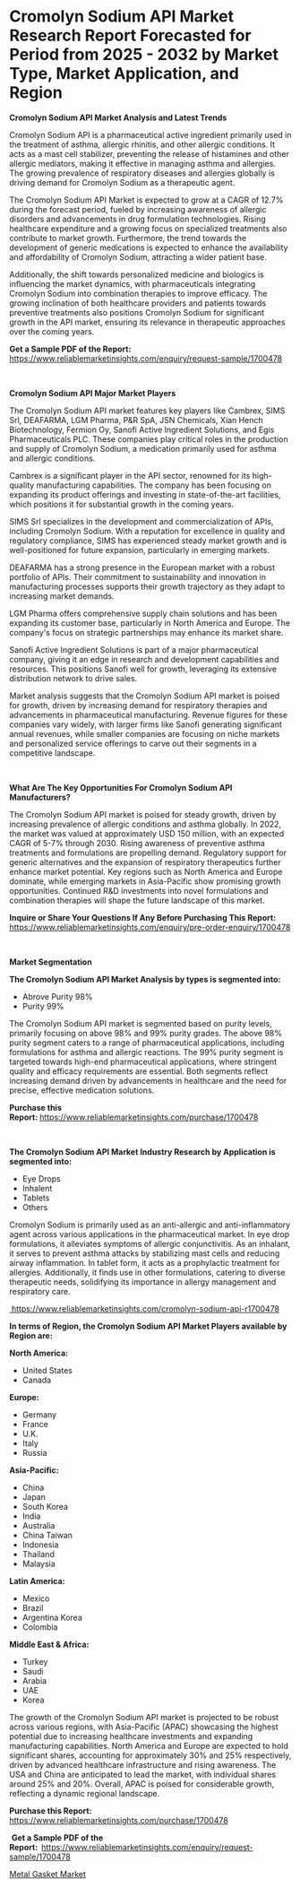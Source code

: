 <p><h1>Cromolyn Sodium API Market Research Report Forecasted for Period from 2025 -  2032 by Market Type, Market Application, and Region</h1></p><p><strong>Cromolyn Sodium API Market Analysis and Latest Trends</strong></p>
<p><p>Cromolyn Sodium API is a pharmaceutical active ingredient primarily used in the treatment of asthma, allergic rhinitis, and other allergic conditions. It acts as a mast cell stabilizer, preventing the release of histamines and other allergic mediators, making it effective in managing asthma and allergies. The growing prevalence of respiratory diseases and allergies globally is driving demand for Cromolyn Sodium as a therapeutic agent.</p><p>The Cromolyn Sodium API Market is expected to grow at a CAGR of 12.7% during the forecast period, fueled by increasing awareness of allergic disorders and advancements in drug formulation technologies. Rising healthcare expenditure and a growing focus on specialized treatments also contribute to market growth. Furthermore, the trend towards the development of generic medications is expected to enhance the availability and affordability of Cromolyn Sodium, attracting a wider patient base.</p><p>Additionally, the shift towards personalized medicine and biologics is influencing the market dynamics, with pharmaceuticals integrating Cromolyn Sodium into combination therapies to improve efficacy. The growing inclination of both healthcare providers and patients towards preventive treatments also positions Cromolyn Sodium for significant growth in the API market, ensuring its relevance in therapeutic approaches over the coming years.</p></p>
<p><strong>Get a Sample PDF of the Report:&nbsp;</strong> <a href="https://www.reliablemarketinsights.com/enquiry/request-sample/1700478?utm_campaign=3047&utm_medium=2&utm_source=Github&utm_content=ia&utm_term=27032025&utm_id=cromolyn-sodium-api">https://www.reliablemarketinsights.com/enquiry/request-sample/1700478</a></p>
<p>&nbsp;</p>
<p><strong>Cromolyn Sodium API Major Market Players</strong></p>
<p><p>The Cromolyn Sodium API market features key players like Cambrex, SIMS Srl, DEAFARMA, LGM Pharma, P&R SpA, JSN Chemicals, Xian Hench Biotechnology, Fermion Oy, Sanofi Active Ingredient Solutions, and Egis Pharmaceuticals PLC. These companies play critical roles in the production and supply of Cromolyn Sodium, a medication primarily used for asthma and allergic conditions.</p><p>Cambrex is a significant player in the API sector, renowned for its high-quality manufacturing capabilities. The company has been focusing on expanding its product offerings and investing in state-of-the-art facilities, which positions it for substantial growth in the coming years.</p><p>SIMS Srl specializes in the development and commercialization of APIs, including Cromolyn Sodium. With a reputation for excellence in quality and regulatory compliance, SIMS has experienced steady market growth and is well-positioned for future expansion, particularly in emerging markets.</p><p>DEAFARMA has a strong presence in the European market with a robust portfolio of APIs. Their commitment to sustainability and innovation in manufacturing processes supports their growth trajectory as they adapt to increasing market demands.</p><p>LGM Pharma offers comprehensive supply chain solutions and has been expanding its customer base, particularly in North America and Europe. The company's focus on strategic partnerships may enhance its market share.</p><p>Sanofi Active Ingredient Solutions is part of a major pharmaceutical company, giving it an edge in research and development capabilities and resources. This positions Sanofi well for growth, leveraging its extensive distribution network to drive sales.</p><p>Market analysis suggests that the Cromolyn Sodium API market is poised for growth, driven by increasing demand for respiratory therapies and advancements in pharmaceutical manufacturing. Revenue figures for these companies vary widely, with larger firms like Sanofi generating significant annual revenues, while smaller companies are focusing on niche markets and personalized service offerings to carve out their segments in a competitive landscape.</p></p>
<p>&nbsp;</p>
<p><strong>What Are The Key Opportunities For Cromolyn Sodium API Manufacturers?</strong></p>
<p><p>The Cromolyn Sodium API market is poised for steady growth, driven by increasing prevalence of allergic conditions and asthma globally. In 2022, the market was valued at approximately USD 150 million, with an expected CAGR of 5-7% through 2030. Rising awareness of preventive asthma treatments and formulations are propelling demand. Regulatory support for generic alternatives and the expansion of respiratory therapeutics further enhance market potential. Key regions such as North America and Europe dominate, while emerging markets in Asia-Pacific show promising growth opportunities. Continued R&D investments into novel formulations and combination therapies will shape the future landscape of this market.</p></p>
<p><strong>Inquire or Share Your Questions If Any Before Purchasing This Report:</strong> <a href="https://www.reliablemarketinsights.com/enquiry/pre-order-enquiry/1700478?utm_campaign=3047&utm_medium=2&utm_source=Github&utm_content=ia&utm_term=27032025&utm_id=cromolyn-sodium-api">https://www.reliablemarketinsights.com/enquiry/pre-order-enquiry/1700478</a></p>
<p>&nbsp;</p>
<p><strong>Market Segmentation</strong></p>
<p><strong>The Cromolyn Sodium API Market Analysis by types is segmented into:</strong></p>
<p><ul><li>Abrove Purity 98%</li><li>Purity 99%</li></ul></p>
<p><p>The Cromolyn Sodium API market is segmented based on purity levels, primarily focusing on above 98% and 99% purity grades. The above 98% purity segment caters to a range of pharmaceutical applications, including formulations for asthma and allergic reactions. The 99% purity segment is targeted towards high-end pharmaceutical applications, where stringent quality and efficacy requirements are essential. Both segments reflect increasing demand driven by advancements in healthcare and the need for precise, effective medication solutions.</p></p>
<p><strong>Purchase this Report:&nbsp;</strong><a href="https://www.reliablemarketinsights.com/purchase/1700478?utm_campaign=3047&utm_medium=2&utm_source=Github&utm_content=ia&utm_term=27032025&utm_id=cromolyn-sodium-api">https://www.reliablemarketinsights.com/purchase/1700478</a></p>
<p>&nbsp;</p>
<p><strong>The Cromolyn Sodium API Market Industry Research by Application is segmented into:</strong></p>
<p><ul><li>Eye Drops</li><li>Inhalent</li><li>Tablets</li><li>Others</li></ul></p>
<p><p>Cromolyn Sodium is primarily used as an anti-allergic and anti-inflammatory agent across various applications in the pharmaceutical market. In eye drop formulations, it alleviates symptoms of allergic conjunctivitis. As an inhalant, it serves to prevent asthma attacks by stabilizing mast cells and reducing airway inflammation. In tablet form, it acts as a prophylactic treatment for allergies. Additionally, it finds use in other formulations, catering to diverse therapeutic needs, solidifying its importance in allergy management and respiratory care.</p></p>
<p><a href="https://www.reliablemarketinsights.com/cromolyn-sodium-api-r1700478?utm_campaign=3047&utm_medium=2&utm_source=Github&utm_content=ia&utm_term=27032025&utm_id=cromolyn-sodium-api">&nbsp;https://www.reliablemarketinsights.com/cromolyn-sodium-api-r1700478</a></p>
<p><strong>In terms of Region, the Cromolyn Sodium API Market Players available by Region are:</strong></p>
<p>
    <p> <strong> North America: </strong>
        <ul>
            <li>United States</li>
            <li>Canada</li>
        </ul>
        </p> 
    <p> <strong> Europe: </strong>
        <ul>
            <li>Germany</li>
            <li>France</li>
            <li>U.K.</li>
            <li>Italy</li>
            <li>Russia</li>
        </ul>
        </p> 
    <p> <strong> Asia-Pacific: </strong>
        <ul>
            <li>China</li>
            <li>Japan</li>
            <li>South Korea</li>
            <li>India</li>
            <li>Australia</li>
            <li>China Taiwan</li>
            <li>Indonesia</li>
            <li>Thailand</li>
            <li>Malaysia</li>
        </ul>
        </p> 
    <p> <strong> Latin America: </strong>
        <ul>
            <li>Mexico</li>
            <li>Brazil</li>
            <li>Argentina Korea</li>
            <li>Colombia</li>
        </ul>
        </p> 
    <p> <strong> Middle East & Africa: </strong>
        <ul>
            <li>Turkey</li>
            <li>Saudi</li>
            <li>Arabia</li>
            <li>UAE</li>
            <li>Korea</li>
        </ul>
    </p>
    </p>
<p><p>The growth of the Cromolyn Sodium API market is projected to be robust across various regions, with Asia-Pacific (APAC) showcasing the highest potential due to increasing healthcare investments and expanding manufacturing capabilities. North America and Europe are expected to hold significant shares, accounting for approximately 30% and 25% respectively, driven by advanced healthcare infrastructure and rising awareness. The USA and China are anticipated to lead the market, with individual shares around 25% and 20%. Overall, APAC is poised for considerable growth, reflecting a dynamic regional landscape.</p></p>
<p><strong>Purchase this Report: </strong><a href="https://www.reliablemarketinsights.com/purchase/1700478?utm_campaign=3047&utm_medium=2&utm_source=Github&utm_content=ia&utm_term=27032025&utm_id=cromolyn-sodium-api">https://www.reliablemarketinsights.com/purchase/1700478</a></p>
<p>&nbsp;<strong>Get a Sample PDF of the Report:&nbsp;&nbsp;</strong><a href="https://www.reliablemarketinsights.com/enquiry/request-sample/1700478?utm_campaign=3047&utm_medium=2&utm_source=Github&utm_content=ia&utm_term=27032025&utm_id=cromolyn-sodium-api">https://www.reliablemarketinsights.com/enquiry/request-sample/1700478</a></p>
<p><strong></strong></p>
<p><p><a href="https://github.com/ivvrgibi/Market-Research-Report-List-1/blob/main/metal-gasket-market.md?utm_campaign=3047&utm_medium=2&utm_source=Github&utm_content=ia&utm_term=27032025&utm_id=cromolyn-sodium-api">Metal Gasket Market</a></p></p>